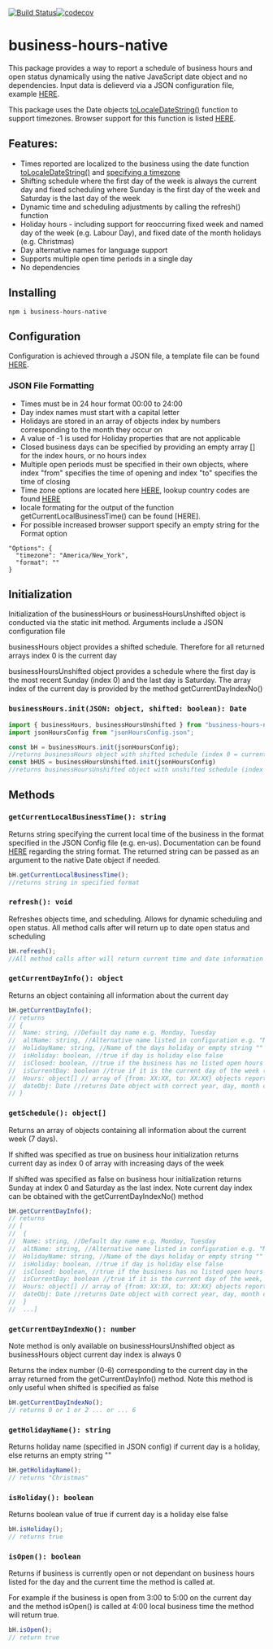 [![Build Status](https://travis-ci.com/istareatscreens/business-hours-native.svg?branch=master)](https://travis-ci.com/istareatscreens/business-hours-native)[![codecov](https://codecov.io/gh/istareatscreens/business-hours-native/branch/master/graph/badge.svg)](https://codecov.io/gh/istareatscreens/business-hours-native)

# business-hours-native

This package provides a way to report a schedule of business hours and open status dynamically using the native JavaScript date object and no dependencies. Input data is delieverd via a JSON configuration file, example [HERE](https://raw.githubusercontent.com/istareatscreens/business-hours-native/master/assets/hoursTemplate.json).

This package uses the Date objects [toLocaleDateString()](https://developer.mozilla.org/en-US/docs/Web/JavaScript/Reference/Global_Objects/Date/toLocaleDateString) function to support timezones. Browser support for this function is listed [HERE](https://caniuse.com/#feat=date-tolocaledatestring).

## Features:

- Times reported are localized to the business using the date function [toLocaleDateString()](https://developer.mozilla.org/en-US/docs/Web/JavaScript/Reference/Global_Objects/Date/toLocaleDateString) and [specifying a timezone](https://en.wikipedia.org/wiki/List_of_tz_database_time_zones)
- Shifting schedule where the first day of the week is always the current day and fixed scheduling where Sunday is the first day of the week and Saturday is the last day of the week
- Dynamic time and scheduling adjustments by calling the refresh() function
- Holiday hours - including support for reoccurring fixed week and named day of the week (e.g. Labour Day), and fixed date of the month holidays (e.g. Christmas)
- Day alternative names for language support
- Supports multiple open time periods in a single day
- No dependencies

## Installing

```
npm i business-hours-native
```

## Configuration

Configuration is achieved through a JSON file, a template file can be found [HERE](https://raw.githubusercontent.com/istareatscreens/business-hours-native/master/assets/hoursTemplate.json).

### JSON File Formatting

- Times must be in 24 hour format 00:00 to 24:00
- Day index names must start with a capital letter
- Holidays are stored in an array of objects index by numbers corresponding to the month they occur on
- A value of -1 is used for Holiday properties that are not applicable
- Closed business days can be specified by providing an empty array [] for the index hours, or no hours index
- Multiple open periods must be specified in their own objects, where index "from" specifies the time of opening and index "to" specifies the time of closing
- Time zone options are located here [HERE](https://en.wikipedia.org/wiki/List_of_tz_database_time_zones), lookup country codes are found [HERE](https://en.wikipedia.org/wiki/ISO_3166-1_alpha-2)
- locale formating for the output of the function getCurrentLocalBusinessTime() can be found [HERE].
- For possible increased browser support specify an empty string for the Format option

```
"Options": {
  "timezone": "America/New_York",
  "format": ""
}
```

## Initialization

Initialization of the businessHours or businessHoursUnshifted object is conducted via the static init method. Arguments include a JSON configuration file

businessHours object provides a shifted schedule. Therefore for all returned arrays index 0 is the current day

businessHoursUnshifted object provides a schedule where the first day is the most recent Sunday (index 0) and the last day is Saturday. The array index of the current day is provided by the method getCurrentDayIndexNo() 

### `businessHours.init(JSON: object, shifted: boolean): Date`

```javascript
import { businessHours, businessHoursUnshifted } from "business-hours-native";
import jsonHoursConfig from "jsonHoursConfig.json";

const bH = businessHours.init(jsonHoursConfig);
//returns businessHours object with shifted schedule (index 0 = current day)
const bHUS = businessHoursUnshifted.init(jsonHoursConfig)
//returns businessHoursUnshifted object with unshifted schedule (index 0 = Sunday, index 6 = Saturday)
```

## Methods

### `getCurrentLocalBusinessTime(): string`

Returns string specifying the current local time of the business in the
format specified in the JSON Config file (e.g. en-us). Documentation can be found [HERE](https://developer.mozilla.org/en-US/docs/Web/JavaScript/Reference/Global_Objects/Date/toLocaleDateString) regarding the string format. The returned string can be passed as an argument to the native Date object if needed.

```javascript
bH.getCurrentLocalBusinessTime();
//returns string in specified format
```

### `refresh(): void`

Refreshes objects time, and scheduling. Allows for dynamic scheduling and open status.
All method calls after will return up to date open status and scheduling

```javascript
bH.refresh();
//All method calls after will return current time and date information
```

### `getCurrentDayInfo(): object`

Returns an object containing all information about the current day

```javascript
bH.getCurrentDayInfo();
// returns
// {
//  Name: string, //Default day name e.g. Monday, Tuesday
//  altName: string, //Alternative name listed in configuration e.g. "Mon"
//  HolidayName: string, //Name of the days holiday or empty string "" if not holiday
//  isHoliday: boolean, //true if day is holiday else false
//  isClosed: boolean, //true if the business has no listed open hours for the day, otherwise false
//  isCurrentDay: boolean //true if it is the current day of the week (always true)
//  Hours: object[] // array of {from: XX:XX, to: XX:XX} objects reporting opening/closing times
//  dateObj: Date //returns Date object with correct year, day, month corresponding to the current day
// }
```

### `getSchedule(): object[]`

Returns an array of objects containing all information about the current week (7 days).

If shifted was specified as true on business hour initialization returns current day as
index 0 of array with increasing days of the week

If shifted was specified as false on business hour initialization returns Sunday at index 0
and Saturday as the last index. Note current day index can be obtained with the getCurrentDayIndexNo() method

```javascript
bH.getCurrentDayInfo();
// returns
// [
//  {
//  Name: string, //Default day name e.g. Monday, Tuesday
//  altName: string, //Alternative name listed in configuration e.g. "Mon"
//  HolidayName: string, //Name of the days holiday or empty string "" if not holiday
//  isHoliday: boolean, //true if day is holiday else false
//  isClosed: boolean, //true if the business has no listed open hours for the day, otherwise false
//  isCurrentDay: boolean //true if it is the current day of the week, else false
//  Hours: object[] // array of {from: XX:XX, to: XX:XX} objects reporting opening/closing times
//  dateObj: Date //returns Date object with correct year, day, month corresponding to each day in the array
//  }
//  ...]
```

### `getCurrentDayIndexNo(): number`

Note method is only available on businessHoursUnshifted object as businessHours object current day index is always 0 

Returns the index number (0-6) corresponding to the current day in the array returned from the
getCurrentDayInfo() method. Note this method is only useful when shifted is specified as false

```javascript
bH.getCurrentDayIndexNo();
// returns 0 or 1 or 2 ... or ... 6
```

### `getHolidayName(): string`

Returns holiday name (specified in JSON config) if current day is a holiday,
else returns an empty string ""

```javascript
bH.getHolidayName();
// returns "Christmas"
```

### `isHoliday(): boolean`

Returns boolean value of true if current day is a holiday else false

```javascript
bH.isHoliday();
// returns true
```

### `isOpen(): boolean`

Returns if business is currently open or not dependant on business hours listed for the day and the current time the method is called at.

For example if the business is open from 3:00 to 5:00 on the current day and the method isOpen() is called at 4:00 local business time the method will return true.

```javascript
bH.isOpen();
// return true
```

